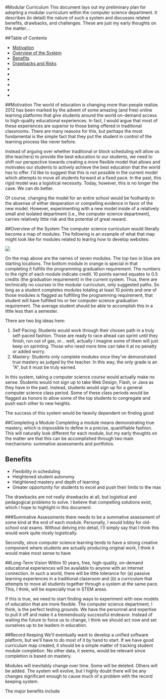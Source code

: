 #Modular Curriculum
This document lays out my preliminary plan for adopting a modular curriculum within the computer science department. It describes (in detail) the nature of such a system and discusses related benefits, drawbacks, and challenges. These are just my early thoughts on the matter...

##Table of Contents

* [Motivation](#motivation)
* [Overview of the System](#overview-of-the-system)
* [Benefits](#)
* [Drawbacks and Risks](#)
* [](#)
* [](#)
* [](#)
* [](#)
* [](#)
* [](#)

##Motivation
The world of education is changing more than people realize. 2012 has been marked by the advent of some amazing (and free) online learning platforms that give students around the world on-demand access to high-quality educational experiences. In fact, I would argue that most of these experiences are superior to those being offered in traditional classrooms. There are many reasons for this, but perhaps the most fundamental is the simple fact that they put the student in control of the learning process like never before.

Instead of arguing over whether traditional or block scheduling will allow us (the teachers) to provide the best education to our students, we need to shift our perspective towards creating a more flexible model that allows and motivates our students to actively achieve the best education that the world has to offer. I'd like to suggest that this is not possible in the current model which attempts to move all students forward at a fixed pace. In the past, this rigid model was a logistical necessity. Today, however, this is no longer the case. We can do better.

Of course, changing the model for an entire school would be foolhardy in the absense of either desperation or compelling evidence in favor of the new model. However, experimenting with a new model inside of a relatively small and isolated department (i.e., the computer science department), carries relatively little risk and the potential of great reward.

##Overview of the System
The computer science curriculum would literally become a map of modules. The following is an example of what that map might look like for modules related to learing how to develop websites:

![](https://github.com/christensenacademy/christensen-academy/raw/master/modular-curriculum/web-modules.png)

On the map above are the names of seven modules. The top two in blue are starting locations. The bottom module in orange is special in that completing it fulfills the programming graduation requirement. The numbers to the right of each module indicate credit. 10 points earned equates to 0.5 credits (the graduation requirement) in the current system. Thus, there are technically no courses in the modular curriculum, only suggested paths. So long as a student completes modules totaling at least 10 points and one of those modules is flagged as fulfilling the programming requirement, that student will have fulfilled his or her computer science graduation requirement. The average student should be able to accomplish this in a little less than a semester.

There are two big ideas here:

1. Self Pacing: Students would work through their chosen path in a truly self-paced fashion. Those are ready to race ahead can sprint until they finish, run out of gas, or... well, actually I imagine some of them will just keep on sprinting. Those who need more time can take it at no penalty or added worry.
2. Mastery: Students only complete modules once they've demonstrated true mastery as judged by the teacher. In this way, the only grade is an "A", but it must be truly earned.

In this system, taking a computer science *course* would actually make no sense. Students would not sign up to take Web Design, Flash, or Java as they have in the past. Instead, students would sign up for a general computer science class period. Some of these class periods would be flagged as honors to allow some of the top students to congregate and push each other to new heights. 

The success of this system would be heavily dependent on finding good


##Completing a Module
Completing a module means demonstrating true mastery, which is impossible to define in a precise, quantifiable fashion. This will naturally look different for each module, but my early thoughts on the matter are that this can be accomplished through two main mechanisms: summative assessments and portfolios.

## Benefits
* Flexibility in scheduling
* Heightened student autonomy
* Heightened mastery and depth of learning
* Greater opportunity for students to excel and push their limits to the max

The drawbacks are not really drawbacks at all, but logistical and pedagogical problems to solve. I believe that compelling solutions exist, which I hope to highlight in this document.

###Summative Assessments
there needs to be a summative assessment of some kind at the end of each module. Personally, I would lobby for old-school oral exams. Without delving into detail, I'll simply say that I think this would work quite nicely logistically.

Secondly, since computer science learning tends to have a strong creative component where students are actually producing original work, I think it would make most sense to have 




##Long-Term Vision
Within 10 years, free, high-quality, on-demand educational experiences will be available to anyone with an Internet connection. In such a world, there will be little tolerance for (a) passive learning experiences in a traditional classroom and (b) a curriculum that attempts to move all students together through a system at the same pace. This, I think, will be especially true in STEM areas.

If this is true, we need to start finding ways to experiment with new models of education that are more flexible. The computer science department, I think, is the perfect testing grounds. We have the personnel and expertise to pull it off and make it a tremendously successful endeavor. Instead of waiting the future to force us to change, I think we should act now and set ourselves up to be leaders in education.

##Record Keeping
We'll eventually want to develop a unified software platform, but we'll have to do most of it by hand to start. If we have good curriculum map created, it should be a simple matter of tracking student module completion. No other data, it seems, would be relevant since completion is based on mastery.

Modules will inevitably change over time. Some will be deleted. Others will be added. The system will evolve, but I highly doubt there will be any changes significant enough to cause much of a problem with the record keeping system.

The major benefits include


